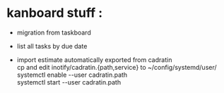 # kanboard stuff :

- migration from taskboard

- list all tasks by due date

- import estimate automatically exported from cadratin  
	cp and edit inotify/cadratin.{path,service} to ~/config/systemd/user/  
	systemctl enable --user cadratin.path  
	systemctl start --user cadratin.path  

